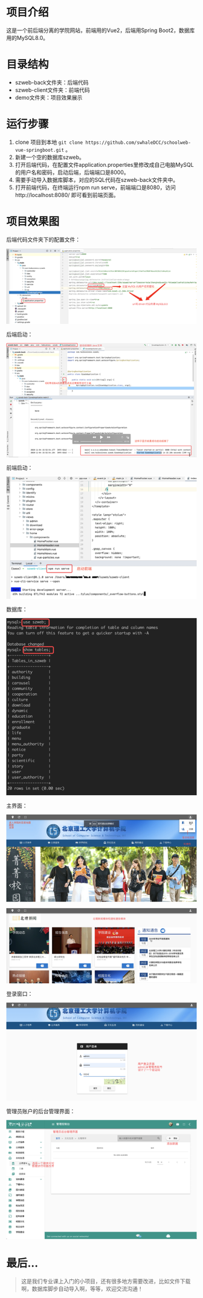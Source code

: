 # 项目介绍

这是一个前后端分离的学院网站，前端用的Vue2，后端用Spring Boot2，数据库用的MySQL8.0。

# 目录结构

- szweb-back文件夹：后端代码
- szweb-client文件夹：前端代码
- demo文件夹：项目效果展示

# 运行步骤

1. clone 项目到本地 `git clone https://github.com/swhaleDCC/schoolweb-vue-springboot.git` 。
2. 新建一个空的数据库szweb。
3. 打开后端代码，在配置文件application.properties里修改成自己电脑MySQL的用户名和密码，启动后端，后端端口是8000。
4. 需要手动导入数据库脚本，对应的SQL代码在szweb-back文件夹中。
5. 打开前端代码，在终端运行npm run serve，前端端口是8080，访问http://localhost:8080/ 即可看到前端页面。

# 项目效果图

后端代码文件夹下的配置文件：

![配置文件](./demo/配置文件.jpg)

后端启动：

![后端启动](./demo/后端启动.png)

前端启动：

![前端启动](./demo/前端启动.png)

数据库：

![数据库](./demo/数据库.png)

主界面：

![主界面](./demo/主界面1.png)

![主界面](./demo/主界面2.png)

登录窗口：

![登录界面](./demo/登录界面.png)

管理员账户的后台管理界面：

![后台管理界面](./demo/后台管理界面.png)

# 最后...
>这是我们专业课上入门的小项目，还有很多地方需要改进，比如文件下载啊，数据库脚步自动导入啊，等等，欢迎交流沟通！
